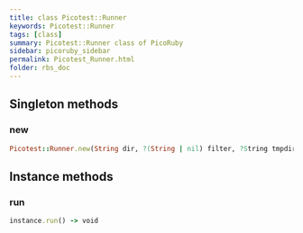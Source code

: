 ```yaml
---
title: class Picotest::Runner
keywords: Picotest::Runner
tags: [class]
summary: Picotest::Runner class of PicoRuby
sidebar: picoruby_sidebar
permalink: Picotest_Runner.html
folder: rbs_doc
---
```

## Singleton methods
### new

```ruby
Picotest::Runner.new(String dir, ?(String | nil) filter, ?String tmpdir, ?String lib_name, ?Array[String] load_files, ?String load_path) -> void
```
## Instance methods
### run

```ruby
instance.run() -> void
```
